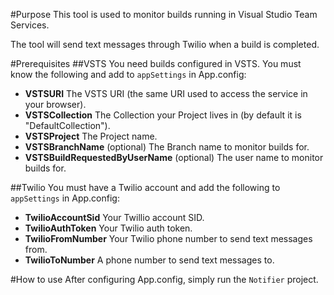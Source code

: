 #Purpose
This tool is used to monitor builds running in Visual Studio Team Services.

The tool will send text messages through Twilio when a build is completed.

#Prerequisites
##VSTS
You need builds configured in VSTS. You must know the following and add to `appSettings` in App.config:

 * **VSTSURI** The VSTS URI (the same URI used to access the service in your browser).
 * **VSTSCollection** The Collection your Project lives in (by default it is "DefaultCollection").
 * **VSTSProject** The Project name.
 * **VSTSBranchName** (optional) The Branch name to monitor builds for.
 * **VSTSBuildRequestedByUserName** (optional) The user name to monitor builds for.

##Twilio
You must have a Twilio account and add the following to `appSettings` in App.config:

 * **TwilioAccountSid** Your Twillio account SID.
 * **TwilioAuthToken** Your Twilio auth token.
 * **TwilioFromNumber** Your Twilio phone number to send text messages from.
 * **TwilioToNumber** A phone number to send text messages to.

#How to use
After configuring App.config, simply run the `Notifier` project.
